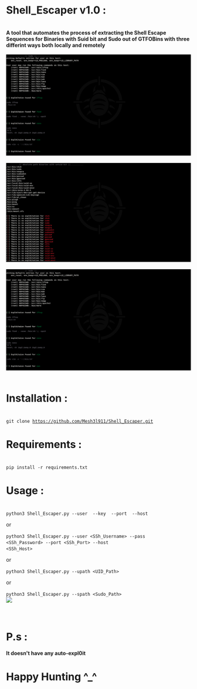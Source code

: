 
# Shell_Escaper v1.0 :

<br><b>A tool that automates the process of extracting the Shell Escape Sequences for Binaries with Suid bit and Sudo out of GTFOBins with three differint ways both locally and remotely </b>
<br>
<br>
![](Shell_Escaper_images/sudo.png)  <br>
<br>
![](Shell_Escaper_images/suid.png)  <br>
<br>
![](Shell_Escaper_images/sudo.png)  <br>
<br>


# Installation : 
<br><code>git clone https://github.com/Mesh3l911/Shell_Escaper.git</code>
<br>

# Requirements :
<br>
<code>pip install -r requirements.txt</code>
<br>

# Usage :
<br>
<code>python3 Shell_Escaper.py --user <SSh_Username> --key <SShPrivateKey_Path> --port <SSh_Port> --host <SSh_Host></code>
<br>

or
<br>

<code>python3 Shell_Escaper.py --user <SSh_Username> --pass <SSh_Password> --port <SSh_Port> --host <SSh_Host></code>
<br>

or
<br>

<code>python3 Shell_Escaper.py --upath <UID_Path></code>
<br>

or
<br>

<code>python3 Shell_Escaper.py --spath <Sudo_Path></code>
<br>
![](Shell_Escaper_images/usage)  <br><br>
<br>

# P.s :
<b>It doesn't have any auto-expl0it<b> 

# Happy Hunting ^_^ 
